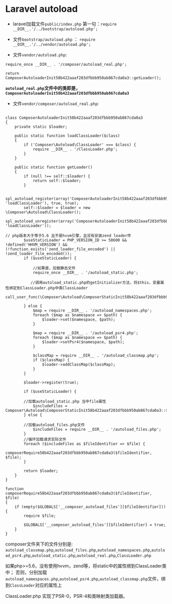 # Laravel autoload


+ laravel加载文件`public/index.php` 第一句：`require __DIR__.'/../bootstrap/autoload.php';`

+ 文件`bootstrap/autoload.php` ： `require __DIR__.'/../vendor/autoload.php';`

+ 文件`vendor/autoload.php`: 

```
require_once __DIR__ . '/composer/autoload_real.php';

return ComposerAutoloaderInit58b422aaaf203dfbbb950ab867cda0a3::getLoader();
```
**`autoload_real.php`文件中的类即是，`ComposerAutoloaderInit58b422aaaf203dfbbb950ab867cda0a3`**

+ 文件`vendor/composer/autoload_real.php`:

```

class ComposerAutoloaderInit58b422aaaf203dfbbb950ab867cda0a3
{
    private static $loader;

    public static function loadClassLoader($class)
    {
        if ('Composer\Autoload\ClassLoader' === $class) {
            require __DIR__ . '/ClassLoader.php';
        }
    }

    public static function getLoader()
    {
        if (null !== self::$loader) {
            return self::$loader;
        }

        spl_autoload_register(array('ComposerAutoloaderInit58b422aaaf203dfbbb950ab867cda0a3', 'loadClassLoader'), true, true);
        self::$loader = $loader = new \Composer\Autoload\ClassLoader();
        spl_autoload_unregister(array('ComposerAutoloaderInit58b422aaaf203dfbbb950ab867cda0a3', 'loadClassLoader'));

// php版本大于等于5.6 且不是hvvm引擎，且没有安装zend loader件
        $useStaticLoader = PHP_VERSION_ID >= 50600 && !defined('HHVM_VERSION') && (!function_exists('zend_loader_file_encoded') || !zend_loader_file_encoded());
        if ($useStaticLoader) {
        
            //如果是，加载静态文件
            require_once __DIR__ . '/autoload_static.php';
            
           //调用autoload_static.php的getInitializer方法，将$this，变量属性绑定到ClassLoader.php中类ClassLoader
            call_user_func(\Composer\Autoload\ComposerStaticInit58b422aaaf203dfbbb950ab867cda0a3::getInitializer($loader));
            
        } else {
            $map = require __DIR__ . '/autoload_namespaces.php';
            foreach ($map as $namespace => $path) {
                $loader->set($namespace, $path);
            }

            $map = require __DIR__ . '/autoload_psr4.php';
            foreach ($map as $namespace => $path) {
                $loader->setPsr4($namespace, $path);
            }

            $classMap = require __DIR__ . '/autoload_classmap.php';
            if ($classMap) {
                $loader->addClassMap($classMap);
            }
        }

        $loader->register(true);

        if ($useStaticLoader) {
        
        //加载autoload_static.php 当中file属性
            $includeFiles = Composer\Autoload\ComposerStaticInit58b422aaaf203dfbbb950ab867cda0a3::$files;
        } else {
        
        //加载autoload_files.php文件
            $includeFiles = require __DIR__ . '/autoload_files.php';
        }
        //循环加载请求实际文件
        foreach ($includeFiles as $fileIdentifier => $file) {
            composerRequire58b422aaaf203dfbbb950ab867cda0a3($fileIdentifier, $file);
        }

        return $loader;
    }
}

function composerRequire58b422aaaf203dfbbb950ab867cda0a3($fileIdentifier, $file)
{
    if (empty($GLOBALS['__composer_autoload_files'][$fileIdentifier])) {
        require $file;

        $GLOBALS['__composer_autoload_files'][$fileIdentifier] = true;
    }
}

```

composer文件夹下的文件分别是:
`autoload_classmap.php`,`autoload_files.php`,`autoload_namespaces.php`,`autoload_psr4.php`,`autoload_static.php`,`autoload_real.php`,`ClassLoader.php `

如果php>=5.6，没有使用hvvm，zend等，将static中的属性绑到ClassLoader类中；
否则，分别加载`autoload_namespaces.php`,`autoload_psr4.php`,`autoload_classmap.php`文件，绑到`ClassLoader`对应的属性上

ClassLoader.php   实现了PSR-0，PSR-4和类映射类加载器。

